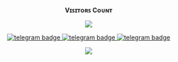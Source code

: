 <br><p align="center"><b>Vɪꜱɪᴛᴏʀꜱ Cᴏᴜɴᴛ</b></p>  
<p align="center"><img align="center" src="https://profile-counter.glitch.me/{SHATVIN}/count.svg"/></p> 

<p align="center">
   <a href="https://telegram.dog/clinton_abraham"><img src="https://img.shields.io/badge/ꜱʜᴀᴛᴠɪɴ-30302f?style=flat&logo=telegram" alt="telegram badge"/>
   <a href="https://telegram.dog/Space_x_bots"><img src="https://img.shields.io/badge/Sᴘᴀᴄᴇ ✗ ʙᴏᴛꜱ-30302f?style=flat&logo=telegram" alt="telegram badge"/>
   <a href="https://telegram.dog/sources_codes"><img src="https://img.shields.io/badge/Sᴏᴜʀᴄᴇ ᴄᴏᴅᴇꜱ-30302f?style=flat&logo=telegram" alt="telegram badge"/>
</p>

<p align="center">
<a href="https://github.com/SHATVIN">
<img src="https://github-readme-streak-stats.herokuapp.com/?user=SHATVIN#version3"/>
</a>
</p>
